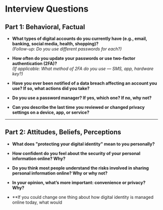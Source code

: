 # Interview Questions

## Part 1: Behavioral, Factual

- **What types of digital accounts do you currently have (e.g., email, banking, social media, health, shopping)?**  
  *(Follow-up: Do you use different passwords for each?)*

- **How often do you update your passwords or use two-factor authentication (2FA)?**  
  *(If applicable: What method of 2FA do you use — SMS, app, hardware key?)*

- **Have you ever been notified of a data breach affecting an account you use? If so, what actions did you take?**

- **Do you use a password manager? If yes, which one? If no, why not?**

- **Can you describe the last time you reviewed or changed privacy settings on a device, app, or service?**

---

## Part 2: Attitudes, Beliefs, Perceptions

- **What does "protecting your digital identity" mean to you personally?**

- **How confident do you feel about the security of your personal information online? Why?**

- **Do you think most people understand the risks involved in sharing personal information online? Why or why not?**

- **In your opinion, what’s more important: convenience or privacy? Why?**

- **If you could change one thing about how digital identity is managed online today, what would